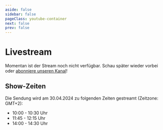 ```yaml
---
aside: false
sidebar: false
pageClass: youtube-container
next: false
prev: false
---
```

<script setup lang="ts">
import YouTube from 'vue3-youtube'
const youtubeLink = 'https://youtube.com/live/qW16RFDy3Kc';
</script>

# Livestream

<YouTube v-if="youtubeLink" :src="youtubeLink" class="youtube" />
<p v-else>Momentan ist der Stream noch nicht verfügbar. Schau später wieder vorbei oder <a href="https://www.youtube.com/@penandpixels" target="_blank" rel="noopener noreferrer">abonniere unseren Kanal</a>!</p>

## Show-Zeiten

Die Sendung wird am 30.04.2024 zu folgenden Zeiten gestreamt (Zeitzone: GMT+2):

- 10:00 - 10:30 Uhr
- 11:45 - 12:15 Uhr
- 14:00 - 14:30 Uhr

<style lang="scss">
.youtube-container .content {
  max-width: unset !important;

  .youtube {
    width: 100% !important;
    height: auto !important;
    aspect-ratio: 16/9;
    margin-block-start: 1rem;

    iframe {
      width: auto !important;
      height: 100% !important;
      aspect-ratio: 16/9;
    }
  }
}
</style>
